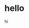 <DOCTYPE html>
<html>
  <head>
  <link rel="stylesheet" href="style.css"
</head>
<body>
  <h1>hello</h1>
  <p>hi</p>
</body>
</html>
